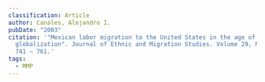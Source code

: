 ```yaml
---
classification: Article
author: Canales, Alejandro I.
pubDate: "2003"
citation: '"Mexican labor migration to the United States in the age of
  globalization". Journal of Ethnic and Migration Studies. Volume 29, Number 4:
  741 – 761.'
tags:
  - MMP
---
```

